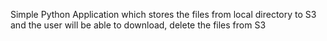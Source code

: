  Simple Python Application which stores the files from local directory to S3 and the user will be able to download, delete the files from S3 
